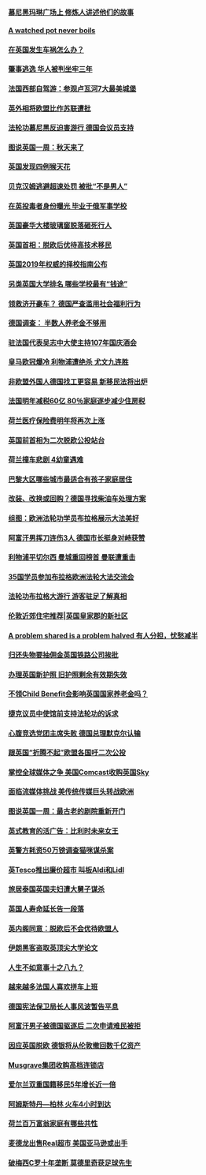 #### [慕尼黑玛琳广场上 修炼人讲述他们的故事](../pages/nsc974/n10762990.md?t=10080031) 

#### [A watched pot never boils](../pages/nsc974/n10763822.md?t=10080031) 

#### [在英国发生车祸怎么办？](../pages/nsc974/n10763811.md?t=10080031) 

#### [肇事逃逸 华人被判坐牢三年](../pages/nsc974/n10763799.md?t=10080031) 

#### [法国西部自驾游：参观卢瓦河7大最美城堡](../pages/nsc974/n10760218.md?t=10080031) 

#### [英外相将欧盟比作苏联遭批](../pages/nsc974/n10761274.md?t=10080031) 

#### [法轮功慕尼黑反迫害游行 德国会议员支持](../pages/nsc974/n10760664.md?t=10080031) 

#### [图说英国一周：秋天来了](../pages/nsc974/n10761380.md?t=10080031) 

#### [英国发现四例猴天花](../pages/nsc974/n10761362.md?t=10080031) 

#### [贝克汉姆逃避超速处罚 被批“不是男人”](../pages/nsc974/n10761349.md?t=10080031) 

#### [在英投毒者身份曝光 毕业于俄军事学校](../pages/nsc974/n10761338.md?t=10080031) 

#### [英国豪华大楼玻璃窗脱落砸死行人](../pages/nsc974/n10761334.md?t=10080031) 

#### [英国首相：脱欧后优待高技术移民](../pages/nsc974/n10761323.md?t=10080031) 

#### [英国2019年权威的择校指南公布](../pages/nsc974/n10761253.md?t=10080031) 

#### [另类英国大学排名 哪些学校最有“钱途”](../pages/nsc974/n10760972.md?t=10080031) 

#### [领救济开豪车？ 德国严查滥用社会福利行为](../pages/nsc974/n10760730.md?t=10080031) 

#### [德国调查：  半数人养老金不够用](../pages/nsc974/n10760552.md?t=10080031) 

#### [驻法国代表吴志中大使主持107年国庆酒会](../pages/nsc974/n10760458.md?t=10080031) 

#### [皇马欧冠爆冷 利物浦遭绝杀 尤文九连胜](../pages/nsc974/n10759476.md?t=10080031) 

#### [非欧盟外国人德国找工更容易 新移民法将出炉](../pages/nsc974/n10758904.md?t=10080031) 

#### [法国明年减税60亿 80％家庭逐步减少住房税](../pages/nsc974/n10758112.md?t=10080031) 

#### [荷兰医疗保险费明年将再次上涨](../pages/nsc974/n10758614.md?t=10080031) 

#### [英国前首相为二次脱欧公投站台](../pages/nsc974/n10756382.md?t=10080031) 

#### [荷兰撞车悲剧 4幼童遇难](../pages/nsc974/n10758529.md?t=10080031) 

#### [巴黎大区哪些城市最适合有孩子家庭居住](../pages/nsc974/n10758451.md?t=10080031) 

#### [改装、改换或回购？德国寻找柴油车处理方案](../pages/nsc974/n10755781.md?t=10080031) 

#### [组图：欧洲法轮功学员布拉格展示大法美好](../pages/nsc974/n10756084.md?t=10080031) 

#### [阿富汗男挥刀连伤3人 德国市长挺身对峙获赞](../pages/nsc974/n10755624.md?t=10080031) 

#### [利物浦平切尔西 曼城重回榜首 曼联遭重击](../pages/nsc974/n10752442.md?t=10080031) 

#### [35国学员参加布拉格欧洲法轮大法交流会](../pages/nsc974/n10751371.md?t=10080031) 

#### [法轮功布拉格大游行 游客驻足了解真相](../pages/nsc974/n10749360.md?t=10080031) 

#### [伦敦近郊住宅推荐|英国皇家郡的新社区](../pages/nsc974/n10748402.md?t=10080031) 

#### [A problem shared is a problem halved 有人分担，忧愁减半](../pages/nsc974/n10748007.md?t=10080031) 

#### [归还失物要抽佣金英国铁路公司挨批](../pages/nsc974/n10747998.md?t=10080031) 

#### [办理英国新护照 旧护照剩余有效期失效](../pages/nsc974/n10747991.md?t=10080031) 

#### [不领Child Benefit会影响英国国家养老金吗？](../pages/nsc974/n10747977.md?t=10080031) 

#### [捷克议员中使馆前支持法轮功的诉求](../pages/nsc974/n10747691.md?t=10080031) 

#### [心腹竞选党团主席失败 德国总理默克尔认输](../pages/nsc974/n10746576.md?t=10080031) 

#### [跟英国“折腾不起”欧盟各国吁二次公投](../pages/nsc974/n10746245.md?t=10080031) 

#### [掌控全球媒体之争 美国Comcast收购英国Sky](../pages/nsc974/n10746184.md?t=10080031) 

#### [面临流媒体挑战 美传统传媒巨头转战欧洲](../pages/nsc974/n10746233.md?t=10080031) 

#### [图说英国一周：最古老的剧院重新开门](../pages/nsc974/n10746284.md?t=10080031) 

#### [英式教育的活广告：比利时未来女王](../pages/nsc974/n10746280.md?t=10080031) 

#### [英警方耗资50万镑调查猫咪谋杀案](../pages/nsc974/n10746272.md?t=10080031) 

#### [英Tesco推出廉价超市 叫板Aldi和Lidl](../pages/nsc974/n10746265.md?t=10080031) 

#### [旅居泰国英国夫妇遭大舅子谋杀](../pages/nsc974/n10746263.md?t=10080031) 

#### [英国人寿命延长告一段落](../pages/nsc974/n10746259.md?t=10080031) 

#### [英内阁同意：脱欧后不会优待欧盟人](../pages/nsc974/n10746255.md?t=10080031) 

#### [伊朗黑客盗取英顶尖大学论文](../pages/nsc974/n10746250.md?t=10080031) 

#### [人生不如意事十之八九？](../pages/nsc974/n10745399.md?t=10080031) 

#### [越来越多法国人喜欢拼车上班](../pages/nsc974/n10743007.md?t=10080031) 

#### [德国宪法保卫局长人事风波暂告平息](../pages/nsc974/n10742793.md?t=10080031) 

#### [阿富汗男子被德国驱逐后 二次申请难民被拒](../pages/nsc974/n10742927.md?t=10080031) 

#### [因应英国脱欧 德银将从伦敦撤回数千亿资产](../pages/nsc974/n10739653.md?t=10080031) 

#### [Musgrave集团收购高档连锁店](../pages/nsc974/n10740570.md?t=10080031) 

#### [爱尔兰双重国籍移民5年增长近一倍](../pages/nsc974/n10740498.md?t=10080031) 

#### [阿姆斯特丹—柏林 火车4小时到达](../pages/nsc974/n10740435.md?t=10080031) 

#### [荷兰百万富翁家庭有哪些共性](../pages/nsc974/n10740251.md?t=10080031) 

#### [麦德龙出售Real超市  美国亚马逊或出手](../pages/nsc974/n10739571.md?t=10080031) 

#### [破梅西C罗十年垄断 莫德里奇获足球先生](../pages/nsc974/n10738647.md?t=10080031) 

